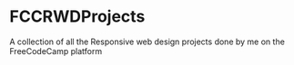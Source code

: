 # FCCRWDProjects
A collection of all the Responsive web design projects done by me on the FreeCodeCamp platform

